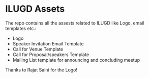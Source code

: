 # ILUGD Assets
The repo contains all the assests related to ILUGD like Logo, email templates etc.:
 - Logo
 - Speaker Invitation Email Template
 - Call for Venue Template
 - Call for Proposal/speakers Template
 - Mailing List template for announcing and concluding meetup

Thanks to Rajat Saini for the Logo!
